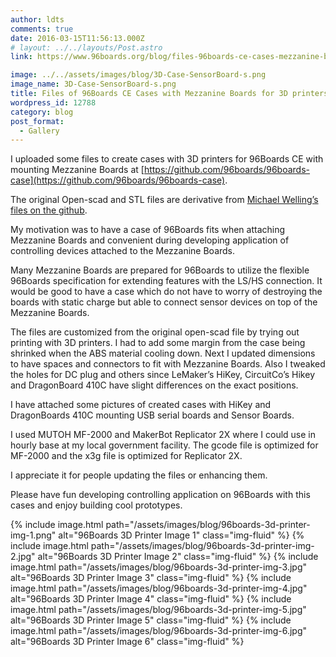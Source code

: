 ```yaml
---
author: ldts
comments: true
date: 2016-03-15T11:56:13.000Z
# layout: ../../layouts/Post.astro
link: https://www.96boards.org/blog/files-96boards-ce-cases-mezzanine-boards-3d-printers/

image: ../../assets/images/blog/3D-Case-SensorBoard-s.png
image_name: 3D-Case-SensorBoard-s.png
title: Files of 96Boards CE Cases with Mezzanine Boards for 3D printers
wordpress_id: 12788
category: blog
post_format:
  - Gallery
---
```


I uploaded some files to create cases with 3D printers for 96Boards CE with mounting Mezzanine Boards at [https://github.com/96boards/96boards-case](https://github.com/96boards/96boards-case).

The original Open-scad and STL files are derivative from [Michael Welling’s files on the github](https://github.com/mwelling).

My motivation was to have a case of 96Boards fits when attaching Mezzanine Boards and convenient during developing application of controlling devices attached to the Mezzanine Boards.

Many Mezzanine Boards are prepared for 96Boards to utilize the flexible 96Boards specification for extending features with the LS/HS connection.
It would be good to have a case which do not have to worry of destroying the boards with static charge but able to connect sensor devices on top of the Mezzanine Boards.

The files are customized from the original open-scad file by trying out printing with 3D printers. I had to add some margin from the case being shrinked when the ABS material cooling down. Next I updated dimensions to have spaces and connectors to fit with Mezzanine Boards. Also I tweaked the holes for DC plug and others since LeMaker’s HiKey, CircuitCo’s Hikey and DragonBoard 410C have slight differences on the exact positions.

I have attached some pictures of created cases with HiKey and DragonBoards 410C mounting USB serial boards and Sensor Boards.

I used MUTOH MF-2000 and MakerBot Replicator 2X where I could use in hourly base at my local government facility. The gcode file is optimized for MF-2000 and the x3g file is optimized for Replicator 2X.

I appreciate it for people updating the files or enhancing them.

Please have fun developing controlling application on 96Boards with this cases and enjoy building cool prototypes.

{% include image.html path="/assets/images/blog/96boards-3d-printer-img-1.png" alt="96Boards 3D Printer Image 1" class="img-fluid" %}
{% include image.html path="/assets/images/blog/96boards-3d-printer-img-2.jpg" alt="96Boards 3D Printer Image 2" class="img-fluid" %}
{% include image.html path="/assets/images/blog/96boards-3d-printer-img-3.jpg" alt="96Boards 3D Printer Image 3" class="img-fluid" %}
{% include image.html path="/assets/images/blog/96boards-3d-printer-img-4.jpg" alt="96Boards 3D Printer Image 4" class="img-fluid" %}
{% include image.html path="/assets/images/blog/96boards-3d-printer-img-5.jpg" alt="96Boards 3D Printer Image 5" class="img-fluid" %}
{% include image.html path="/assets/images/blog/96boards-3d-printer-img-6.jpg" alt="96Boards 3D Printer Image 6" class="img-fluid" %}
